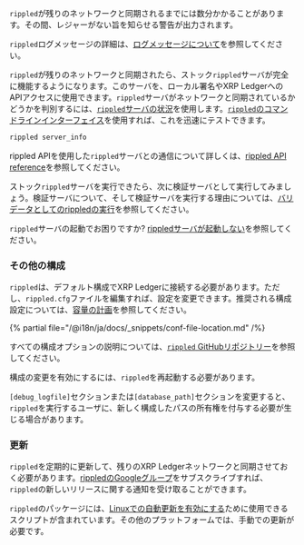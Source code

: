 `rippled`が残りのネットワークと同期されるまでには数分かかることがあります。その間、レジャーがない旨を知らせる警告が出力されます。

`rippled`ログメッセージの詳細は、[ログメッセージについて](../infrastructure/troubleshooting/understanding-log-messages.md)を参照してください。

`rippled`が残りのネットワークと同期されたら、ストック`rippled`サーバが完全に機能するようになります。このサーバを、ローカル署名やXRP LedgerへのAPIアクセスに使用できます。`rippled`サーバがネットワークと同期されているかどうかを判別するには、[`rippled`サーバの状況](../references/http-websocket-apis/api-conventions/rippled-server-states.md)を使用します。[`rippled`のコマンドラインインターフェイス](../tutorials/http-websocket-apis/build-apps/get-started.md#コマンドライン)を使用すれば、これを迅速にテストできます。

```sh
rippled server_info
```

rippled APIを使用した`rippled`サーバとの通信について詳しくは、[rippled API reference](../references/http-websocket-apis/index.md)を参照してください。

ストック`rippled`サーバを実行できたら、次に検証サーバとして実行してみましょう。検証サーバについて、そして検証サーバを実行する理由については、[バリデータとしてのrippledの実行](../infrastructure/configuration/server-modes/run-rippled-as-a-validator.md)を参照してください。

`rippled`サーバの起動でお困りですか? [rippledサーバが起動しない](../infrastructure/troubleshooting/server-wont-start.md)を参照してください。

### その他の構成

`rippled`は、デフォルト構成でXRP Ledgerに接続する必要があります。ただし、`rippled.cfg`ファイルを編集すれば、設定を変更できます。推奨される構成設定については、[容量の計画](../infrastructure/installation/capacity-planning.md)を参照してください。

{% partial file="/@i18n/ja/docs/_snippets/conf-file-location.md" /%}

すべての構成オプションの説明については、[`rippled` GitHubリポジトリー](https://github.com/XRPLF/rippled/blob/master/cfg/rippled-example.cfg)を参照してください。

構成の変更を有効にするには、`rippled`を再起動する必要があります。

`[debug_logfile]`セクションまたは`[database_path]`セクションを変更すると、`rippled`を実行するユーザに、新しく構成したパスの所有権を付与する必要が生じる場合があります。

### 更新

`rippled`を定期的に更新して、残りのXRP Ledgerネットワークと同期させておく必要があります。[rippledのGoogleグループ](https://groups.google.com/forum/#!forum/ripple-server)をサブスクライブすれば、`rippled`の新しいリリースに関する通知を受け取ることができます。

`rippled`のパッケージには、[Linuxでの自動更新を有効にする](../infrastructure/installation/update-rippled-automatically-on-linux.md)ために使用できるスクリプトが含まれています。その他のプラットフォームでは、手動での更新が必要です。
